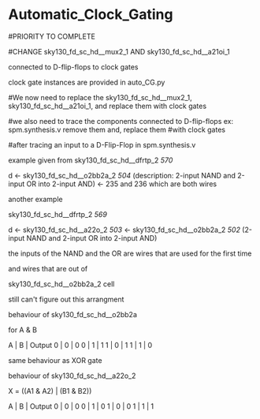 # Automatic_Clock_Gating

#PRIORITY TO COMPLETE 

#CHANGE sky130_fd_sc_hd__mux2_1 AND sky130_fd_sc_hd__a21oi_1  

connected to D-flip-flops to clock gates 

clock gate instances are provided in auto_CG.py 









#We now need to replace the sky130_fd_sc_hd__mux2_1, sky130_fd_sc_hd__a21oi_1, and replace them with 
 clock gates

#we also need to trace the components connected to D-flip-flops ex: spm.synthesis.v remove them and, replace them 
#with clock gates 

#after tracing an input to a D-Flip-Flop in spm.synthesis.v 


example given from sky130_fd_sc_hd__dfrtp_2 _570_ 


d <- sky130_fd_sc_hd__o2bb2a_2 _504_ (description: 2-input NAND and 2-input OR into 2-input AND) 
<- 235 and 236 which are both wires 

another example 

sky130_fd_sc_hd__dfrtp_2 _569_ 

d <- sky130_fd_sc_hd__a22o_2 _503_ <-  sky130_fd_sc_hd__o2bb2a_2 _502_ (2-input NAND and 2-input OR into 2-input AND) 

the inputs of the NAND and the OR 
are wires that are used for the first time 

and wires that are out of 

 sky130_fd_sc_hd__o2bb2a_2 cell 


 still can't figure out this arrangment 





behaviour of sky130_fd_sc_hd__o2bb2a



for A & B 


A | B | Output 
0 | 0 |   0 
0 | 1 |   1
1 | 0 |   1
1 | 1 |   0 

same behaviour as XOR gate 


behaviour of sky130_fd_sc_hd__a22o_2 

X = ((A1 & A2) | (B1 & B2))

A | B | Output 
0 | 0 |   0 
0 | 1 |   0
1 | 0 |   0
1 | 1 |   1 

